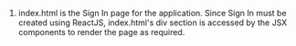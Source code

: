 1. index.html is the Sign In page for the application. Since Sign In must be created using ReactJS, index.html's div section is accessed by the JSX components to render the page as required.

